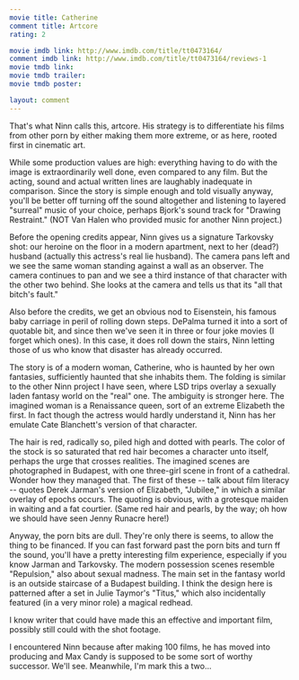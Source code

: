 ```yaml
---
movie title: Catherine
comment title: Artcore
rating: 2

movie imdb link: http://www.imdb.com/title/tt0473164/
comment imdb link: http://www.imdb.com/title/tt0473164/reviews-1
movie tmdb link: 
movie tmdb trailer: 
movie tmdb poster: 

layout: comment
---
```


That's what Ninn calls this, artcore. His strategy is to differentiate his films from other porn by either making them more extreme, or as here, rooted first in cinematic art.

While some production values are high: everything having to do with the image is extraordinarily well done, even compared to any film. But the acting, sound and actual written lines are laughably inadequate in comparison. Since the story is simple enough and told visually anyway, you'll be better off turning off the sound altogether and listening to layered "surreal" music of your choice, perhaps Bjork's sound track for "Drawing Restraint." (NOT Van Halen who provided music for another Ninn project.)

Before the opening credits appear, Ninn gives us a signature Tarkovsky shot: our heroine on the floor in a modern apartment, next to her (dead?) husband (actually this actress's real lie husband). The camera pans left and we see the same woman standing against a wall as an observer. The camera continues to pan and we see a third instance of that character with the other two behind. She looks at the camera and tells us that its "all that bitch's fault." 

Also before the credits, we get an obvious nod to Eisenstein, his famous baby carriage in peril of rolling down steps. DePalma turned it into a sort of quotable bit, and since then we've seen it in three or four joke movies (I forget which ones). In this case, it does roll down the stairs, Ninn letting those of us who know that disaster has already occurred.

The story is of a modern woman, Catherine, who is haunted by her own fantasies, sufficiently haunted that she inhabits them. The folding is similar to the other Ninn project I have seen, where LSD trips overlay a sexually laden fantasy world on the "real" one. The ambiguity is stronger here. The imagined woman is a Renaissance queen, sort of an extreme Elizabeth the first. In fact though the actress would hardly understand it, Ninn has her emulate Cate Blanchett's version of that character.

The hair is red, radically so, piled high and dotted with pearls. The color of the stock is so saturated that red hair becomes a character unto itself, perhaps the urge that crosses realities. The imagined scenes are photographed in Budapest, with one three-girl scene in front of a cathedral. Wonder how they managed that. The first of these -- talk about film literacy -- quotes Derek Jarman's version of Elizabeth, "Jubilee," in which a similar overlay of epochs occurs. The quoting is obvious, with a grotesque maiden in waiting and a fat courtier. (Same red hair and pearls, by the way; oh how we should have seen Jenny Runacre here!)

Anyway, the porn bits are dull. They're only there is seems, to allow the thing to be financed. If you can fast forward past the porn bits and turn ff the sound, you'll have a pretty interesting film experience, especially if you know Jarman and Tarkovsky. The modern possession scenes resemble "Repulsion," also about sexual madness. The main set in the fantasy world is an outside staircase of a Budapest building. I think the design here is patterned after a set in Julie Taymor's "Titus," which also incidentally featured (in a very minor role) a magical redhead.

I know writer that could have made this an effective and important film, possibly still could with the shot footage.

I encountered Ninn because after making 100 films, he has moved into producing and Max Candy is supposed to be some sort of worthy successor. We'll see. Meanwhile, I'm mark this a two...